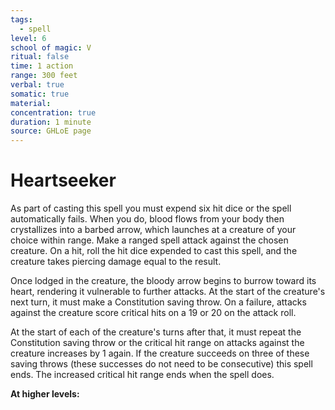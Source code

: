 ```yaml
---
tags:
  - spell
level: 6
school of magic: V
ritual: false
time: 1 action
range: 300 feet
verbal: true
somatic: true
material: 
concentration: true
duration: 1 minute
source: GHLoE page 
---
```

# Heartseeker
As part of casting this spell you must expend six hit dice or the spell automatically fails. When you do, blood flows from your body then crystallizes into a barbed arrow, which launches at a creature of your choice within range. Make a ranged spell attack against the chosen creature. On a hit, roll the hit dice expended to cast this spell, and the creature takes piercing damage equal to the result.

Once lodged in the creature, the bloody arrow begins to burrow toward its heart, rendering it vulnerable to further attacks. At the start of the creature's next turn, it must make a Constitution saving throw. On a failure, attacks against the creature score critical hits on a 19 or 20 on the attack roll.

At the start of each of the creature's turns after that, it must repeat the Constitution saving throw or the critical hit range on attacks against the creature increases by 1 again. If the creature succeeds on three of these saving throws (these successes do not need to be consecutive) this spell ends. The increased critical hit range ends when the spell does.

**At higher levels:** 